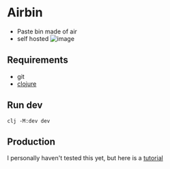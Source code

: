 # Airbin 
- Paste bin made of air
- self hosted
![image](https://github.com/jacoobes/airbin/assets/76754747/4503b290-ea0d-4947-b76a-4f2b7c0f8c23)

## Requirements
- git
- [clojure](https://clojure.org/guides/install_clojure)

## Run dev
`clj -M:dev dev`

## Production
I personally haven't tested this yet, but here is a [tutorial](https://biffweb.com/docs/reference/production/)
